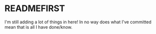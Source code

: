 # READMEFIRST
I'm still adding a lot of things in here! In no way does what I've committed mean that is all I have done/know.

